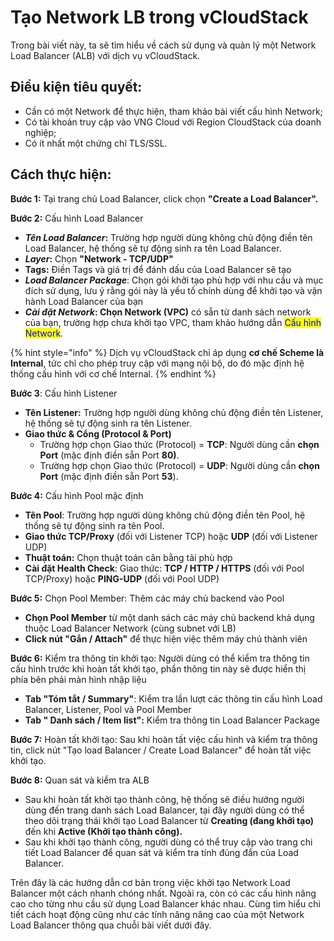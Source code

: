 # Tạo Network LB trong vCloudStack

Trong bài viết này, ta sẽ tìm hiểu về cách sử dụng và quản lý một Network Load Balancer (ALB) với dịch vụ vCloudStack.

## **Điều kiện tiêu quyết:**

* Cần có một Network để thực hiện, tham khảo bài viết cấu hình Network;
* Có tài khoản truy cập vào VNG Cloud với Region CloudStack của doanh nghiệp;
* Có ít nhất một chứng chỉ TLS/SSL.

## **Cách thực hiện:**

**Bước 1:** Tại trang chủ Load Balancer, click chọn **"Create a Load Balancer".**

**Bước 2:** Cấu hình Load Balancer

* _**Tên Load Balancer**_**:** Trường hợp người dùng không chủ động điền tên Load Balancer, hệ thống sẽ tự động sinh ra tên Load Balancer.
* _**Layer**_**:** Chọn **"Network - TCP/UDP"**
* **Tags:** Điền Tags và giá trị để đánh dấu của Load Balancer sẽ tạo
* _**Load Balancer Package**_: Chọn gói khởi tạo phù hợp với nhu cầu và mục đích sử dụng, lưu ý rằng gói này là yếu tố chính dùng để khởi tạo và vận hành Load Balancer của bạn
* _**Cài đặt Network**_**: Chọn Network (VPC)** có sẵn từ danh sách network của bạn, trường hợp chưa khởi tạo VPC, tham khảo hướng dẫn <mark style="color:blue;">Cấu hình Network</mark>.

{% hint style="info" %}
Dịch vụ vCloudStack chỉ áp dụng **cơ chế Scheme là Internal**, tức chỉ cho phép truy cập với mạng nội bộ, do đó mặc định hệ thống cấu hình với cơ chế Internal.
{% endhint %}

**Bước 3**: Cấu hình Listener

* **Tên Listener:** Trường hợp người dùng không chủ động điền tên Listener, hệ thống sẽ tự động sinh ra tên Listener.
* **Giao thức & Cổng (Protocol & Port)**
  * Trường hợp chọn Giao thức (Protocol) = **TCP**: Người dùng cần **chọn Port** (mặc định điền sẵn Port **80)**.
  * Trường hợp chọn Giao thức (Protocol) = **UDP**: Người dùng cần **chọn Port** (mặc định điền sẵn Port **53**).

**Bước 4:** Cấu hình Pool mặc định

* **Tên Pool**: Trường hợp người dùng không chủ động điền tên Pool, hệ thống sẽ tự động sinh ra tên Pool.
* **Giao thức TCP/Proxy** (đối với Listener TCP) hoặc **UDP** (đối với Listener UDP)
* **Thuật toán:** Chọn thuật toán cân bằng tải phù hợp
* **Cài đặt Health Check**: Giao thức: **TCP / HTTP / HTTPS** (đối với Pool TCP/Proxy) hoặc **PING-UDP** (đối với Pool UDP)

**Bước 5:** Chọn Pool Member: Thêm các máy chủ backend vào Pool

* **Chọn Pool Member** từ một danh sách các máy chủ backend khả dụng thuộc Load Balancer Network (cùng subnet với LB)
* **Click nút "Gắn / Attach"** để thực hiện việc thêm máy chủ thành viên

**Bước 6:** Kiểm tra thông tin khởi tạo: Người dùng có thể kiểm tra thông tin cấu hình trước khi hoàn tất khởi tạo, phần thông tin này sẽ được hiển thị phía bên phải màn hình nhập liệu

* **Tab "Tóm tắt / Summary"**: Kiểm tra lần lượt các thông tin cấu hình Load Balancer, Listener, Pool và Pool Member
* **Tab " Danh sách / Item list":** Kiểm tra thông tin Load Balancer Package&#x20;

**Bước 7:** Hoàn tất khởi tạo: Sau khi hoàn tất việc cấu hình và kiểm tra thông tin, click nút "Tạo load Balancer / Create Load Balancer" để hoàn tất việc khởi tạo.

**Bước 8:** Quan sát và kiểm tra ALB

* Sau khi hoàn tất khởi tạo thành công, hệ thống sẽ điều hướng người dùng đến trang danh sách Load Balancer, tại đây người dùng có thể theo dõi trạng thái khởi tạo Load Balancer từ **Creating (đang khởi tạo)** đến khi **Active (Khởi tạo thành công).**
* Sau khi khởi tạo thành công, người dùng có thể truy cập vào trang chi tiết Load Balancer để quan sát và kiểm tra tính đúng đắn của Load Balancer.

Trên đây là các hướng dẫn cơ bản trong việc khởi tạo Network Load Balancer một cách nhanh chóng nhất. Ngoài ra, còn có các cấu hình nâng cao cho từng nhu cầu sử dụng Load Balancer khác nhau. Cùng tìm hiểu chi tiết cách hoạt động cũng như các tính năng nâng cao của một Network Load Balancer thông qua chuỗi bài viết dưới đây.

